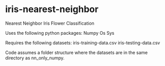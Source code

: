 # iris-nearest-neighbor
Nearest Neighbor Iris Flower Classification

Uses the following python packages:
    Numpy
    Os
    Sys

Requires the following datasets:
    iris-training-data.csv
    iris-testing-data.csv

Code assumes a folder structure where the datasets are in the same directory as nn_only_numpy.
